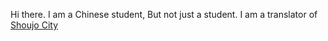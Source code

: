 Hi there. 
I am a Chinese student, But not just a student. 
I am a translator of [Shoujo City](shoujocity.com)
